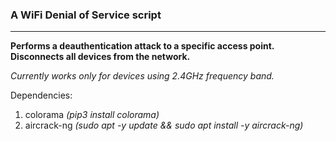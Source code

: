 ### A WiFi Denial of Service script

---

**Performs a deauthentication attack to a specific access point.**
**Disconnects all devices from the network.**

_Currently works only for devices using 2.4GHz frequency band._

Dependencies:

1. colorama _(pip3 install colorama)_
2. aircrack-ng _(sudo apt -y update && sudo apt install -y aircrack-ng)_
